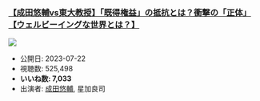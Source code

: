 ### [【成田悠輔vs東大教授】「既得権益」の抵抗とは？衝撃の「正体」【ウェルビーイングな世界とは？】](https://www.youtube.com/watch?v=n8lGgpxa4Gg)
[![](https://img.youtube.com/vi/n8lGgpxa4Gg/sddefault.jpg)](https://www.youtube.com/watch?v=n8lGgpxa4Gg)
-   公開日: 2023-07-22
-   視聴数: 525,498
-   **いいね数: 7,033**
-   出演者: [成田悠輔](/rehacq_fan/people/成田悠輔 "wikilink"), 星加良司
